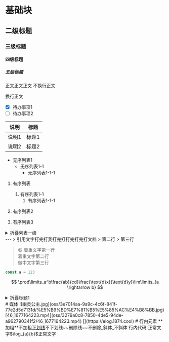 # 基础块
#### ##### 
## 二级标题
### 三级标题
#### 四级标题
##### 五级标题

正文正文正文
不换行正文

换行正文
- [x] 待办事项1
- [ ] 待办事项2

| 说明  | 标题  |
| --- | --- |
| 说明1 | 标题1 |
| 说明2 | 标题2 |
- 无序列表1
	- 无序列表1-1
		- 无序列表1-1-1
		
1. 有序列表
	1. 有序列表1-1
		1. 有序列表1-1-1
		
1. 有序列表2

2. 有序列表3


<details>
  <summary>折叠列表一级</summary>
  折叠内容
</details>
---
> 引用文字打完打我打完打打完打完打文档  
> 第二行  
> 第三行

> 😃 着重文字第一行  
> 着重文字第二行  
> 做中文字第三行


```JavaScript
const a = 123
```
$$
\prod\limits_a^b\frac{ab}{cd}\frac{\text{d}x}{\text{d}y}\lim\limits_{a \rightarrow b}
$$


<details>
  <summary>折叠标题1</summary>
  折叠内容
</details>
# 媒体
![幽灵公主.jpg](oss/3e7014aa-9a9c-4c6f-841f-77e2d5d7131d/%E5%B9%BD%E7%81%B5%E5%85%AC%E4%B8%BB.jpg)
[46_1677164223.mp4](oss/3279a0c8-7850-4de5-94de-a962790341f2/46_1677164223.mp4)
[](https://elog.1874.cool)
# 行内元素
**加粗**不加粗<u>下划线</u>不下划线~~删除线~~不删除_斜体_不斜体`行内代码`正常文字$\log_{a}{b}$正常文字


